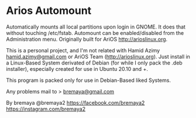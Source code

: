 # Arios Automount
Automatically mounts all local partitions upon login in GNOME. It does that without touching /etc/fstab. Automount can be enabled/disabled from the Administration menu. Originally built for AriOS http://arioslinux.org.

This is a personal project, and I'm not related with Hamid Azimy <hamid.azimy@gmail.com> or AriOS Team (http://arioslinux.org). Just install in a Linux-Based System derivated of Debian (for while I only pack the .deb installer), especially created for use in Ubuntu 20.10 and +.

This program is packed only for use in Debian-Based liked Systems.

Any problems mail to > bremaya@gmail.com

By bremaya @bremaya2 https://facebook.com/bremaya2 https://instagram.com/bremaya2
